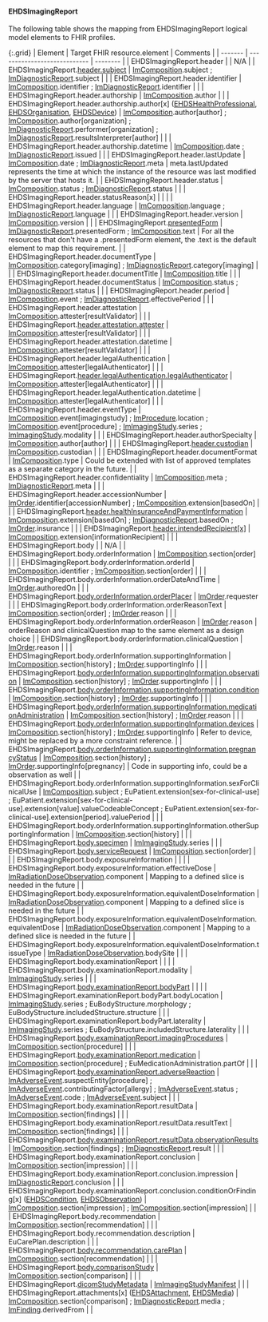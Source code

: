 <!--
  Generated file. Do not edit.
-->

#### EHDSImagingReport

The following table shows the mapping from EHDSImagingReport logical model elements to FHIR profiles.

{:.grid}
| Element | Target FHIR resource.element | Comments |
| ------- | ---------------------------- | -------- |
| EHDSImagingReport.header |  | N/A |
| EHDSImagingReport.[header.subject](StructureDefinition-EHDSPatient.html) | [ImComposition](StructureDefinition-ImComposition.html).subject ; [ImDiagnosticReport](StructureDefinition-ImDiagnosticReport.html).subject |  |
| EHDSImagingReport.header.identifier | [ImComposition](StructureDefinition-ImComposition.html).identifier ; [ImDiagnosticReport](StructureDefinition-ImDiagnosticReport.html).identifier |  |
| EHDSImagingReport.header.authorship | [ImComposition](StructureDefinition-ImComposition.html).author |  |
| EHDSImagingReport.header.authorship.author[x] ([EHDSHealthProfessional](StructureDefinition-EHDSHealthProfessional.html), [EHDSOrganisation](StructureDefinition-EHDSOrganisation.html), [EHDSDevice](StructureDefinition-EHDSDevice.html)) | [ImComposition](StructureDefinition-ImComposition.html).author[author] ; [ImComposition](StructureDefinition-ImComposition.html).author[organization] ; [ImDiagnosticReport](StructureDefinition-ImDiagnosticReport.html).performer[organization] ; [ImDiagnosticReport](StructureDefinition-ImDiagnosticReport.html).resultsInterpreter[author] |  |
| EHDSImagingReport.header.authorship.datetime | [ImComposition](StructureDefinition-ImComposition.html).date ; [ImDiagnosticReport](StructureDefinition-ImDiagnosticReport.html).issued |  |
| EHDSImagingReport.header.lastUpdate | [ImComposition](StructureDefinition-ImComposition.html).date ; [ImDiagnosticReport](StructureDefinition-ImDiagnosticReport.html).meta | meta.lastUpdated represents the time at which the instance of the resource was last modified by the server that hosts it. |
| EHDSImagingReport.header.status | [ImComposition](StructureDefinition-ImComposition.html).status ; [ImDiagnosticReport](StructureDefinition-ImDiagnosticReport.html).status |  |
| EHDSImagingReport.header.statusReason[x] |  |  |
| EHDSImagingReport.header.language | [ImComposition](StructureDefinition-ImComposition.html).language ; [ImDiagnosticReport](StructureDefinition-ImDiagnosticReport.html).language |  |
| EHDSImagingReport.header.version | [ImComposition](StructureDefinition-ImComposition.html).version |  |
| EHDSImagingReport.[presentedForm](StructureDefinition-EHDSAttachment.html) | [ImDiagnosticReport](StructureDefinition-ImDiagnosticReport.html).presentedForm ; [ImComposition](StructureDefinition-ImComposition.html).text | For all the resources that don't have a .presentedForm element, the .text is the default element to map this requirement. |
| EHDSImagingReport.header.documentType | [ImComposition](StructureDefinition-ImComposition.html).category[imaging] ; [ImDiagnosticReport](StructureDefinition-ImDiagnosticReport.html).category[imaging] |  |
| EHDSImagingReport.header.documentTitle | [ImComposition](StructureDefinition-ImComposition.html).title |  |
| EHDSImagingReport.header.documentStatus | [ImComposition](StructureDefinition-ImComposition.html).status ; [ImDiagnosticReport](StructureDefinition-ImDiagnosticReport.html).status |  |
| EHDSImagingReport.header.period | [ImComposition](StructureDefinition-ImComposition.html).event ; [ImDiagnosticReport](StructureDefinition-ImDiagnosticReport.html).effectivePeriod |  |
| EHDSImagingReport.header.attestation | [ImComposition](StructureDefinition-ImComposition.html).attester[resultValidator] |  |
| EHDSImagingReport.[header.attestation.attester](StructureDefinition-EHDSHealthProfessional.html) | [ImComposition](StructureDefinition-ImComposition.html).attester[resultValidator] |  |
| EHDSImagingReport.header.attestation.datetime | [ImComposition](StructureDefinition-ImComposition.html).attester[resultValidator] |  |
| EHDSImagingReport.header.legalAuthentication | [ImComposition](StructureDefinition-ImComposition.html).attester[legalAuthenticator] |  |
| EHDSImagingReport.[header.legalAuthentication.legalAuthenticator](StructureDefinition-EHDSHealthProfessional.html) | [ImComposition](StructureDefinition-ImComposition.html).attester[legalAuthenticator] |  |
| EHDSImagingReport.header.legalAuthentication.datetime | [ImComposition](StructureDefinition-ImComposition.html).attester[legalAuthenticator] |  |
| EHDSImagingReport.header.eventType | [ImComposition](StructureDefinition-ImComposition.html).event[imagingstudy] ; [ImProcedure](StructureDefinition-ImProcedure.html).location ; [ImComposition](StructureDefinition-ImComposition.html).event[procedure] ; [ImImagingStudy](StructureDefinition-ImImagingStudy.html).series ; [ImImagingStudy](StructureDefinition-ImImagingStudy.html).modality |  |
| EHDSImagingReport.header.authorSpecialty | [ImComposition](StructureDefinition-ImComposition.html).author[author] |  |
| EHDSImagingReport.[header.custodian](StructureDefinition-EHDSOrganisation.html) | [ImComposition](StructureDefinition-ImComposition.html).custodian |  |
| EHDSImagingReport.header.documentFormat | [ImComposition](StructureDefinition-ImComposition.html).type | Could be extended with list of approved templates as a separate category in the future. |
| EHDSImagingReport.header.confidentiality | [ImComposition](StructureDefinition-ImComposition.html).meta ; [ImDiagnosticReport](StructureDefinition-ImDiagnosticReport.html).meta |  |
| EHDSImagingReport.header.accessionNumber | [ImOrder](StructureDefinition-ImOrder.html).identifier[accessionNumber] ; [ImComposition](StructureDefinition-ImComposition.html).extension[basedOn] |  |
| EHDSImagingReport.[header.healthInsuranceAndPaymentInformation](StructureDefinition-EHDSCoverage.html) | [ImComposition](StructureDefinition-ImComposition.html).extension[basedOn] ; [ImDiagnosticReport](StructureDefinition-ImDiagnosticReport.html).basedOn ; [ImOrder](StructureDefinition-ImOrder.html).insurance |  |
| EHDSImagingReport.[header.intendedRecipient[x]](StructureDefinition-EHDSPatient.html) | [ImComposition](StructureDefinition-ImComposition.html).extension[informationRecipient] |  |
| EHDSImagingReport.body |  | N/A |
| EHDSImagingReport.body.orderInformation | [ImComposition](StructureDefinition-ImComposition.html).section[order] |  |
| EHDSImagingReport.body.orderInformation.orderId | [ImComposition](StructureDefinition-ImComposition.html).identifier ; [ImComposition](StructureDefinition-ImComposition.html).section[order] |  |
| EHDSImagingReport.body.orderInformation.orderDateAndTime | [ImOrder](StructureDefinition-ImOrder.html).authoredOn |  |
| EHDSImagingReport.[body.orderInformation.orderPlacer](StructureDefinition-EHDSHealthProfessional.html) | [ImOrder](StructureDefinition-ImOrder.html).requester |  |
| EHDSImagingReport.body.orderInformation.orderReasonText | [ImComposition](StructureDefinition-ImComposition.html).section[order] ; [ImOrder](StructureDefinition-ImOrder.html).reason |  |
| EHDSImagingReport.body.orderInformation.orderReason | [ImOrder](StructureDefinition-ImOrder.html).reason | orderReason and clinicalQuestion map to the same element as a design choice |
| EHDSImagingReport.body.orderInformation.clinicalQuestion | [ImOrder](StructureDefinition-ImOrder.html).reason |  |
| EHDSImagingReport.body.orderInformation.supportingInformation | [ImComposition](StructureDefinition-ImComposition.html).section[history] ; [ImOrder](StructureDefinition-ImOrder.html).supportingInfo |  |
| EHDSImagingReport.[body.orderInformation.supportingInformation.observation](StructureDefinition-EHDSObservation.html) | [ImComposition](StructureDefinition-ImComposition.html).section[history] ; [ImOrder](StructureDefinition-ImOrder.html).supportingInfo |  |
| EHDSImagingReport.[body.orderInformation.supportingInformation.condition](StructureDefinition-EHDSCondition.html) | [ImComposition](StructureDefinition-ImComposition.html).section[history] ; [ImOrder](StructureDefinition-ImOrder.html).supportingInfo |  |
| EHDSImagingReport.[body.orderInformation.supportingInformation.medicationAdministration](StructureDefinition-EHDSMedicationAdministration.html) | [ImComposition](StructureDefinition-ImComposition.html).section[history] ; [ImOrder](StructureDefinition-ImOrder.html).reason |  |
| EHDSImagingReport.[body.orderInformation.supportingInformation.devices](StructureDefinition-EHDSDevice.html) | [ImComposition](StructureDefinition-ImComposition.html).section[history] ; [ImOrder](StructureDefinition-ImOrder.html).supportingInfo | Refer to device, might be replaced by a more constraint reference. |
| EHDSImagingReport.[body.orderInformation.supportingInformation.pregnancyStatus](StructureDefinition-EHDSCurrentPregnancy.html) | [ImComposition](StructureDefinition-ImComposition.html).section[history] ; [ImOrder](StructureDefinition-ImOrder.html).supportingInfo[pregnancy] | Code in supporting info, could be a observation as well |
| EHDSImagingReport.body.orderInformation.supportingInformation.sexForClinicalUse | [ImComposition](StructureDefinition-ImComposition.html).subject ; EuPatient.extension[sex-for-clinical-use] ; EuPatient.extension[sex-for-clinical-use].extension[value].valueCodeableConcept ; EuPatient.extension[sex-for-clinical-use].extension[period].valuePeriod |  |
| EHDSImagingReport.body.orderInformation.supportingInformation.otherSupportingInformation | [ImComposition](StructureDefinition-ImComposition.html).section[history] |  |
| EHDSImagingReport.[body.specimen](StructureDefinition-EHDSSpecimen.html) | [ImImagingStudy](StructureDefinition-ImImagingStudy.html).series |  |
| EHDSImagingReport.[body.serviceRequest](StructureDefinition-EHDSServiceRequest.html) | [ImComposition](StructureDefinition-ImComposition.html).section[order] |  |
| EHDSImagingReport.body.exposureInformation |  |  |
| EHDSImagingReport.body.exposureInformation.effectiveDose | [ImRadiationDoseObservation](StructureDefinition-ImRadiationDoseObservation.html).component | Mapping to a defined slice is needed in the future |
| EHDSImagingReport.body.exposureInformation.equivalentDoseInformation | [ImRadiationDoseObservation](StructureDefinition-ImRadiationDoseObservation.html).component | Mapping to a defined slice is needed in the future |
| EHDSImagingReport.body.exposureInformation.equivalentDoseInformation.equivalentDose | [ImRadiationDoseObservation](StructureDefinition-ImRadiationDoseObservation.html).component | Mapping to a defined slice is needed in the future |
| EHDSImagingReport.body.exposureInformation.equivalentDoseInformation.tissueType | [ImRadiationDoseObservation](StructureDefinition-ImRadiationDoseObservation.html).bodySite |  |
| EHDSImagingReport.body.examinationReport |  |  |
| EHDSImagingReport.body.examinationReport.modality | [ImImagingStudy](StructureDefinition-ImImagingStudy.html).series |  |
| EHDSImagingReport.[body.examinationReport.bodyPart](StructureDefinition-EHDSBodyStructure.html) |  |  |
| EHDSImagingReport.examinationReport.bodyPart.bodyLocation | [ImImagingStudy](StructureDefinition-ImImagingStudy.html).series ; EuBodyStructure.morphology ; EuBodyStructure.includedStructure.structure |  |
| EHDSImagingReport.examinationReport.bodyPart.laterality | [ImImagingStudy](StructureDefinition-ImImagingStudy.html).series ; EuBodyStructure.includedStructure.laterality |  |
| EHDSImagingReport.[body.examinationReport.imagingProcedures](StructureDefinition-EHDSProcedure.html) | [ImComposition](StructureDefinition-ImComposition.html).section[procedure] |  |
| EHDSImagingReport.[body.examinationReport.medication](StructureDefinition-EHDSMedicationAdministration.html) | [ImComposition](StructureDefinition-ImComposition.html).section[procedure] ; EuMedicationAdministration.partOf |  |
| EHDSImagingReport.[body.examinationReport.adverseReaction](StructureDefinition-EHDSAllergyIntolerance.html) | [ImAdverseEvent](StructureDefinition-ImAdverseEvent.html).suspectEntity[procedure] ; [ImAdverseEvent](StructureDefinition-ImAdverseEvent.html).contributingFactor[allergy] ; [ImAdverseEvent](StructureDefinition-ImAdverseEvent.html).status ; [ImAdverseEvent](StructureDefinition-ImAdverseEvent.html).code ; [ImAdverseEvent](StructureDefinition-ImAdverseEvent.html).subject |  |
| EHDSImagingReport.body.examinationReport.resultData | [ImComposition](StructureDefinition-ImComposition.html).section[findings] |  |
| EHDSImagingReport.body.examinationReport.resultData.resultText | [ImComposition](StructureDefinition-ImComposition.html).section[findings] |  |
| EHDSImagingReport.[body.examinationReport.resultData.observationResults](StructureDefinition-EHDSObservation.html) | [ImComposition](StructureDefinition-ImComposition.html).section[findings] ; [ImDiagnosticReport](StructureDefinition-ImDiagnosticReport.html).result |  |
| EHDSImagingReport.body.examinationReport.conclusion | [ImComposition](StructureDefinition-ImComposition.html).section[impression] |  |
| EHDSImagingReport.body.examinationReport.conclusion.impression | [ImDiagnosticReport](StructureDefinition-ImDiagnosticReport.html).conclusion |  |
| EHDSImagingReport.body.examinationReport.conclusion.conditionOrFinding[x] ([EHDSCondition](StructureDefinition-EHDSCondition.html), [EHDSObservation](StructureDefinition-EHDSObservation.html)) | [ImComposition](StructureDefinition-ImComposition.html).section[impression] ; [ImComposition](StructureDefinition-ImComposition.html).section[impression] |  |
| EHDSImagingReport.body.recommendation | [ImComposition](StructureDefinition-ImComposition.html).section[recommendation] |  |
| EHDSImagingReport.body.recommendation.description | EuCarePlan.description |  |
| EHDSImagingReport.[body.recommendation.carePlan](StructureDefinition-EHDSCarePlan.html) | [ImComposition](StructureDefinition-ImComposition.html).section[recommendation] |  |
| EHDSImagingReport.[body.comparisonStudy](#ehdsimagingreport) | [ImComposition](StructureDefinition-ImComposition.html).section[comparison] |  |
| EHDSImagingReport.[dicomStudyMetadata](#ehdsimagingstudy) | [ImImagingStudyManifest](https://build.fhir.org/ig/hl7-eu/imaging-manifest/) |  |
| EHDSImagingReport.attachments[x] ([EHDSAttachment](StructureDefinition-EHDSAttachment.html), [EHDSMedia](StructureDefinition-EHDSMedia.html)) | [ImComposition](StructureDefinition-ImComposition.html).section[comparison] ; [ImDiagnosticReport](StructureDefinition-ImDiagnosticReport.html).media ; [ImFinding](StructureDefinition-ImFinding.html).derivedFrom |  |


